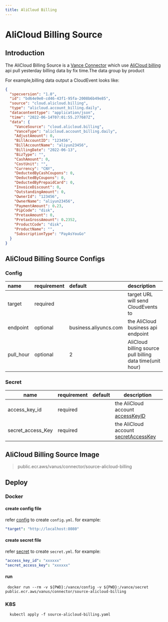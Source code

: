 ```yaml
---
title: AliCloud Billing
---
```


# AliCloud Billing Source

## Introduction

The AliCloud Billing Source is a [Vance Connector][vc] which use [AliCloud billing][alibill] api pull yesterday billing
data by fix time.The data group by product

For example,billing data output a CloudEvent looks like:

```json
{
  "specversion": "1.0",
  "id": "bd64e9e0-cd46-43f1-95fa-2008b6b49e85",
  "source": "cloud.alicloud.billing",
  "type": "alicloud.account_billing.daily",
  "datacontenttype": "application/json",
  "time": "2022-06-14T07:01:55.277687Z",
  "data": {
    "VanceSource": "cloud.alicloud.billing",
    "VanceType": "alicloud.account_billing.daily",
    "AdjustAmount": 0,
    "BillAccountID": "123456",
    "BillAccountName": "aliyun23456",
    "BillingDate": "2022-06-13",
    "BizType": "",
    "CashAmount": 0,
    "CostUnit": "",
    "Currency": "CNY",
    "DeductedByCashCoupons": 0,
    "DeductedByCoupons": 0,
    "DeductedByPrepaidCard": 0,
    "InvoiceDiscount": 0,
    "OutstandingAmount": 0,
    "OwnerId": "123456",
    "OwnerName": "aliyun23456",
    "PaymentAmount": 0.23,
    "PipCode": "disk",
    "PretaxAmount": 0,
    "PretaxGrossAmount": 0.2352,
    "ProductCode": "disk",
    "ProductName": "",
    "SubscriptionType": "PayAsYouGo"
  }
}
```

## AliCloud Billing Source Configs

### Config

| name      | requirement | default               | description                                               |
|:----------|:------------|:----------------------|:----------------------------------------------------------|
| target    | required    |                       | target URL will send CloudEvents to                       |
| endpoint  | optional    | business.aliyuncs.com | the AliCloud business api endpoint                        |
| pull_hour | optional    | 2                     | AliCloud billing source pull billing data time(unit hour) |

### Secret

| name              | requirement | default  | description                                       |
|-------------------|-------------|----------|---------------------------------------------------|
| access_key_id     | required    |          | the AliCloud account [accessKeyID][accessKey]     |
| secret_access_Key | required    |          | the AliCloud account [secretAccessKey][accessKey] |

## AliCloud Billing Source Image

> public.ecr.aws/vanus/connector/source-alicloud-billing

## Deploy

### Docker

#### create config file

refer [config](#Config) to create `config.yml`. for example:

```yaml
"target": "http://localhost:8080"
```

#### create secret file

refer [secret](#Secret) to create `secret.yml`. for example:

```yaml
"access_key_id": "xxxxxx"
"secret_access_key": "xxxxxx"
```

#### run

```shell
 docker run --rm -v ${PWD}:/vance/config -v ${PWD}:/vance/secret public.ecr.aws/vanus/connector/source-alicloud-billing
```

### K8S

```shell
  kubectl apply -f source-alicloud-billing.yaml
```

[vc]: https://github.com/linkall-labs/vance-docs/blob/main/docs/concept.md
[alibill]: https://help.aliyun.com/document_detail/142608.html
[accessKey]: https://help.aliyun.com/document_detail/38738.html
